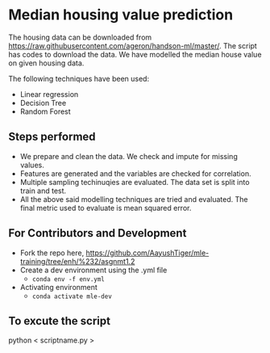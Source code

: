 # Median housing value prediction

The housing data can be downloaded from https://raw.githubusercontent.com/ageron/handson-ml/master/. The script has codes to download the data. We have modelled the median house value on given housing data. 

The following techniques have been used: 

 - Linear regression
 - Decision Tree
 - Random Forest

## Steps performed
 - We prepare and clean the data. We check and impute for missing values.
 - Features are generated and the variables are checked for correlation.
 - Multiple sampling techinuqies are evaluated. The data set is split into train and test.
 - All the above said modelling techniques are tried and evaluated. The final metric used to evaluate is mean squared error.

## For Contributors and Development

* Fork the repo here, https://github.com/AayushTiger/mle-training/tree/enh/%232/asgnmt1.2 
* Create a dev environment using the .yml file
   * `conda env -f env.yml`
* Activating environment
   * `conda activate mle-dev`
   
## To excute the script
python < scriptname.py >
